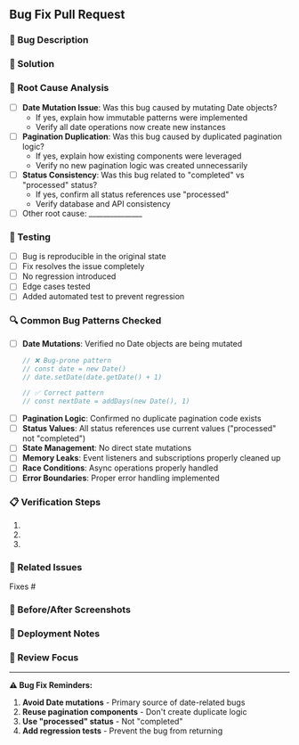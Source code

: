 ## Bug Fix Pull Request

### 🐛 Bug Description
<!-- Describe the bug that was fixed -->

### 🔧 Solution
<!-- Describe how the bug was fixed -->

### 🔄 Root Cause Analysis
- [ ] **Date Mutation Issue**: Was this bug caused by mutating Date objects?
  - If yes, explain how immutable patterns were implemented
  - Verify all date operations now create new instances
- [ ] **Pagination Duplication**: Was this bug caused by duplicated pagination logic?
  - If yes, explain how existing components were leveraged
  - Verify no new pagination logic was created unnecessarily
- [ ] **Status Consistency**: Was this bug related to "completed" vs "processed" status?
  - If yes, confirm all status references use "processed"
  - Verify database and API consistency
- [ ] Other root cause: _______________

### 🧪 Testing
- [ ] Bug is reproducible in the original state
- [ ] Fix resolves the issue completely
- [ ] No regression introduced
- [ ] Edge cases tested
- [ ] Added automated test to prevent regression

### 🔍 Common Bug Patterns Checked
- [ ] **Date Mutations**: Verified no Date objects are being mutated
  ```typescript
  // ❌ Bug-prone pattern
  // const date = new Date()
  // date.setDate(date.getDate() + 1)
  
  // ✅ Correct pattern
  // const nextDate = addDays(new Date(), 1)
  ```
- [ ] **Pagination Logic**: Confirmed no duplicate pagination code exists
- [ ] **Status Values**: All status references use current values ("processed" not "completed")
- [ ] **State Management**: No direct state mutations
- [ ] **Memory Leaks**: Event listeners and subscriptions properly cleaned up
- [ ] **Race Conditions**: Async operations properly handled
- [ ] **Error Boundaries**: Proper error handling implemented

### 📋 Verification Steps
<!-- Steps to verify the fix works -->
1. 
2. 
3. 

### 🔗 Related Issues
<!-- Link the issue this PR fixes using "Fixes #issue_number" -->
Fixes #

### 📸 Before/After Screenshots
<!-- If applicable, show the bug and the fix -->

### 🚀 Deployment Notes
<!-- Any special considerations for deployment -->

### 👀 Review Focus
<!-- Specific areas reviewers should focus on -->

---

**⚠️ Bug Fix Reminders:**
1. **Avoid Date mutations** - Primary source of date-related bugs
2. **Reuse pagination components** - Don't create duplicate logic
3. **Use "processed" status** - Not "completed"
4. **Add regression tests** - Prevent the bug from returning
